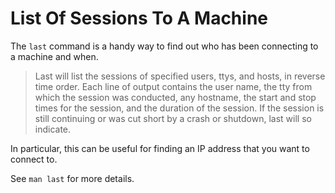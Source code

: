 # List Of Sessions To A Machine

The `last` command is a handy way to find out who has been connecting to a
machine and when.

> Last will list the sessions of specified users, ttys, and hosts, in
> reverse time order.  Each line of output contains the user name, the tty
> from which the session was conducted, any hostname, the start and stop
> times for the session, and the duration of the session.  If the session is
> still continuing or was cut short by a crash or shutdown, last will so
> indicate.

In particular, this can be useful for finding an IP address that you want to
connect to.

See `man last` for more details.
